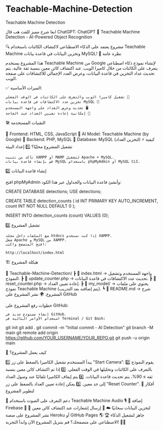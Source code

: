 # Teachable-Machine-Detection
Teachable Machine Detection

ابغا شرح مميز للقت هب
قال ChatGPT:
ChatGPT
🚀 Teachable Machine Detection - AI-Powered Object Recognition

🔍 مشروع يعتمد على الذكاء الاصطناعي لاكتشاف الكائنات باستخدام Teachable Machine وتخزين البيانات في قاعدة بيانات MySQL!
📌 نظرة عامة

هذا المشروع يستخدم Teachable Machine من Google لإنشاء نموذج ذكاء اصطناعي يتعرف على الكائنات من خلال كاميرا الويب. عند اكتشاف كائن معين بنسبة ثقة عالية، يتم تحديث عداد التخزين في قاعدة البيانات، وعرض العدد الإجمالي للاكتشافات على صفحة الويب.

✅ الميزات الأساسية:

    تشغيل كاميرا الويب والتعرف على الكائنات في الوقت الفعلي 🎥
    تخزين عدد الاكتشافات في قاعدة بيانات MySQL 🗄️
    تحديث وعرض العداد على واجهة المستخدم 🖥️
    إمكانية إعادة تعيين العداد عند الحاجة 🔄

🛠 التقنيات المستخدمة

🔹 Frontend: HTML, CSS, JavaScript
🔹 AI Model: Teachable Machine (by Google)
🔹 Backend: PHP, MySQL
🔹 Database: MySQL (لتخزين العداد)
⚡ كيفية تشغيل المشروع محليًا؟
1️⃣ إعداد البيئة

    تأكد من تثبيت XAMPP أو MAMP لتشغيل Apache + MySQL.
    قم بإنشاء قاعدة بيانات MySQL باستخدام phpMyAdmin أو MySQL CLI.

2️⃣ إنشاء قاعدة البيانات

افتح phpMyAdmin وأنشئ قاعدة البيانات والجداول عبر هذا الكود:

CREATE DATABASE detections;
USE detections;

CREATE TABLE detection_counts (
    id INT PRIMARY KEY AUTO_INCREMENT,
    count INT NOT NULL DEFAULT 0
);

INSERT INTO detection_counts (count) VALUES (0);

3️⃣ تشغيل المشروع

    ضع الملفات داخل مجلد htdocs إذا كنت تستخدم XAMPP.
    شغل Apache و MySQL من XAMPP.
    افتح المتصفح واكتب:

    http://localhost/index.html

🏗 هيكلة المشروع

📂 Teachable-Machine-Detection/
┣ 📄 index.html → واجهة المستخدم وتشغيل النموذج.
┣ 📄 update_counter.php → تحديث عدد الاكتشافات في قاعدة البيانات.
┣ 📄 reset_counter.php → إعادة تعيين العداد.
┣ 📂 my_model/ → يحتوي على ملفات نموذج Teachable Machine (يتم إضافته بعد التدريب).
┗ 📄 README.md → شرح المشروع.
🌍 نشر المشروع على GitHub

خطوات رفع المشروع على GitHub:

    إنشاء مستودع جديد في GitHub.
    استخدام الأوامر التالية في Terminal / Git Bash:

git init
git add .
git commit -m "Initial commit - AI Detection"
git branch -M main
git remote add origin https://github.com/YOUR_USERNAME/YOUR_REPO.git
git push -u origin main

🎯 كيف يعمل المشروع؟

1️⃣ يبدأ المستخدم تشغيل الكاميرا بالضغط على زر "Start Camera".
2️⃣ يقوم النموذج بالتعرف على الكائنات وتحليلها في الوقت الفعلي.
3️⃣ إذا تم اكتشاف كائن معين بنسبة ثقة ≥ 90%، يتم تحديث قاعدة البيانات.
4️⃣ يتم إيقاف الكاميرا تلقائيًا عند وصول العداد إلى حد معين.
5️⃣ يمكن إعادة تعيين العداد بالضغط على زر "Reset Counter".
🚀 أفكار لتطوير المشروع

🔹 دعم التعرف على الصوت باستخدام Teachable Machine Audio 🎙️
🔹 إضافة Firebase لتخزين البيانات سحابيًا ☁️
🔹 إرسال إشعارات عند اكتشاف كائن معين 🔔
🔹 نشر المشروع على منصة Heroku أو GitHub Pages 🌎
🏆 جاهز لتشغيل الذكاء الاصطناعي على متصفحك؟ قم بتنزيل المشروع الآن وابدأ التجربة! 🚀✨
